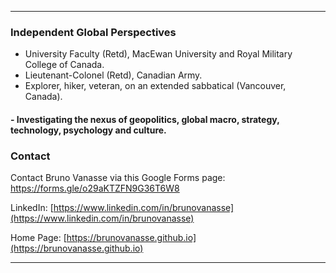 * * *

### Independent Global Perspectives
* University Faculty (Retd), MacEwan University and Royal Military College of Canada.
* Lieutenant-Colonel (Retd), Canadian Army.
* Explorer, hiker, veteran, on an extended sabbatical (Vancouver, Canada).

#### - Investigating the nexus of geopolitics, global macro, strategy, technology, psychology and culture.

### Contact 

Contact Bruno Vanasse via this Google Forms page: [https://forms.gle/o29aKTZFN9G36T6W8 ](https://forms.gle/o29aKTZFN9G36T6W8) 

LinkedIn: [https://www.linkedin.com/in/brunovanasse](https://www.linkedin.com/in/brunovanasse)

Home Page: [https://brunovanasse.github.io](https://brunovanasse.github.io)

* * *

